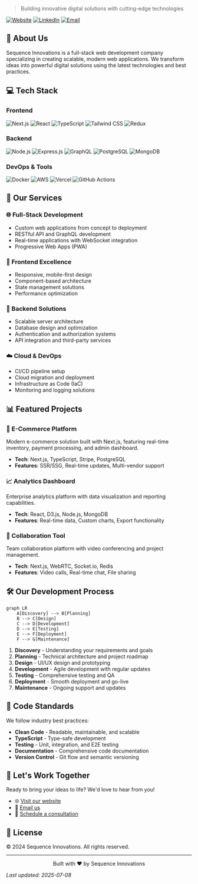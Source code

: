 
> Building innovative digital solutions with cutting-edge technologies

[![Website](https://img.shields.io/badge/Website-sequenceinnovations.com-blue)](https://sequenceinnovations.com/)
[![LinkedIn](https://img.shields.io/badge/LinkedIn-Connect-0077B5)](https://linkedin.com/company/sequence-innovations)
[![Email](https://img.shields.io/badge/Email-Contact%20Us-red)](mailto:hello@sequenceinnovations.com)

## 🚀 About Us

Sequence Innovations is a full-stack web development company specializing in creating scalable, modern web applications. We transform ideas into powerful digital solutions using the latest technologies and best practices.

## 💻 Tech Stack

### Frontend
![Next.js](https://img.shields.io/badge/Next.js-000000?style=for-the-badge&logo=nextdotjs&logoColor=white)
![React](https://img.shields.io/badge/React-20232A?style=for-the-badge&logo=react&logoColor=61DAFB)
![TypeScript](https://img.shields.io/badge/TypeScript-007ACC?style=for-the-badge&logo=typescript&logoColor=white)
![Tailwind CSS](https://img.shields.io/badge/Tailwind_CSS-38B2AC?style=for-the-badge&logo=tailwind-css&logoColor=white)
![Redux](https://img.shields.io/badge/Redux-593D88?style=for-the-badge&logo=redux&logoColor=white)

### Backend
![Node.js](https://img.shields.io/badge/Node.js-339933?style=for-the-badge&logo=nodedotjs&logoColor=white)
![Express.js](https://img.shields.io/badge/Express.js-000000?style=for-the-badge&logo=express&logoColor=white)
![GraphQL](https://img.shields.io/badge/GraphQL-E10098?style=for-the-badge&logo=graphql&logoColor=white)
![PostgreSQL](https://img.shields.io/badge/PostgreSQL-316192?style=for-the-badge&logo=postgresql&logoColor=white)
![MongoDB](https://img.shields.io/badge/MongoDB-4EA94B?style=for-the-badge&logo=mongodb&logoColor=white)

### DevOps & Tools
![Docker](https://img.shields.io/badge/Docker-2CA5E0?style=for-the-badge&logo=docker&logoColor=white)
![AWS](https://img.shields.io/badge/AWS-FF9900?style=for-the-badge&logo=amazonaws&logoColor=white)
![Vercel](https://img.shields.io/badge/Vercel-000000?style=for-the-badge&logo=vercel&logoColor=white)
![GitHub Actions](https://img.shields.io/badge/GitHub_Actions-2088FF?style=for-the-badge&logo=github-actions&logoColor=white)

## 🎯 Our Services

### 🌐 Full-Stack Development
- Custom web applications from concept to deployment
- RESTful API and GraphQL development
- Real-time applications with WebSocket integration
- Progressive Web Apps (PWA)

### 📱 Frontend Excellence
- Responsive, mobile-first design
- Component-based architecture
- State management solutions
- Performance optimization

### 🔧 Backend Solutions
- Scalable server architecture
- Database design and optimization
- Authentication and authorization systems
- API integration and third-party services

### ☁️ Cloud & DevOps
- CI/CD pipeline setup
- Cloud migration and deployment
- Infrastructure as Code (IaC)
- Monitoring and logging solutions

## 📊 Featured Projects

### 🛒 E-Commerce Platform
Modern e-commerce solution built with Next.js, featuring real-time inventory, payment processing, and admin dashboard.
- **Tech**: Next.js, TypeScript, Stripe, PostgreSQL
- **Features**: SSR/SSG, Real-time updates, Multi-vendor support

### 📈 Analytics Dashboard
Enterprise analytics platform with data visualization and reporting capabilities.
- **Tech**: React, D3.js, Node.js, MongoDB
- **Features**: Real-time data, Custom charts, Export functionality

### 🤝 Collaboration Tool
Team collaboration platform with video conferencing and project management.
- **Tech**: Next.js, WebRTC, Socket.io, Redis
- **Features**: Video calls, Real-time chat, File sharing

## 🛠️ Our Development Process

```mermaid
graph LR
    A[Discovery] --> B[Planning]
    B --> C[Design]
    C --> D[Development]
    D --> E[Testing]
    E --> F[Deployment]
    F --> G[Maintenance]
```

1. **Discovery** - Understanding your requirements and goals
2. **Planning** - Technical architecture and project roadmap
3. **Design** - UI/UX design and prototyping
4. **Development** - Agile development with regular updates
5. **Testing** - Comprehensive testing and QA
6. **Deployment** - Smooth deployment and go-live
7. **Maintenance** - Ongoing support and updates

## 📝 Code Standards

We follow industry best practices:
- **Clean Code** - Readable, maintainable, and scalable
- **TypeScript** - Type-safe development
- **Testing** - Unit, integration, and E2E testing
- **Documentation** - Comprehensive code documentation
- **Version Control** - Git flow and semantic versioning

## 🤝 Let's Work Together

Ready to bring your ideas to life? We'd love to hear from you!

- 🌐 [Visit our website](https://sequenceinnovations.com/)
- 📧 [Email us](mailto:hello@sequenceinnovations.com)
- 📅 [Schedule a consultation](#)

## 📄 License

© 2024 Sequence Innovations. All rights reserved.

---

<p align="center">Built with ❤️ by Sequence Innovations</p>

*Last updated: 2025-07-08*
